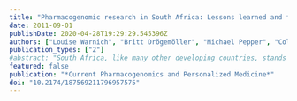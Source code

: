 ```yaml
---
title: "Pharmacogenomic research in South Africa: Lessons learned and future opportunities in the rainbow nation"
date: 2011-09-01
publishDate: 2020-04-28T19:29:29.545396Z
authors: ["Louise Warnich", "Britt Drögemöller", "Michael Pepper", "Collet Dandara", "Galen Wright"]
publication_types: ["2"]
#abstract: "South Africa, like many other developing countries, stands to benefit from novel diagnostics and drugs developed by pharmacogenomics guidance due to high prevalence of disease burden in the region. This includes both communicable (e.g., HIV/AIDS and tuberculosis) and non-communicable (e.g., diabetes and cardiovascular) diseases. For example, although only 0.7% of the world's population lives in South Africa, the country carries 17% of the global HIV/AIDS burden and 5% of the global tuberculosis burden. Nobel Peace Prize Laureate Archbishop Emeritus Desmond Tutu has coined the term Rainbow Nation, referring to a land of wealth in its many diverse peoples and cultures. It is now timely and necessary to reflect on how best to approach new genomics biotechnologies in a manner that carefully considers the public health needs and extant disease burden in the region. The aim of this paper is to document and review the advances in pharmacogenomics in South Africa and importantly, to evaluate the direction that future research should take. Previous research has shown that the populations in South Africa exhibit unique allele frequencies and novel genetic variation in pharmacogenetically relevant genes, often differing from other African and global populations. The high level of genetic diversity, low linkage disequilibrium and the presence of rare variants in these populations question the feasibility of the use of current commercially available genotyping platforms, and may partially account for genotype-phenotype discordance observed in past studies. However, the employment of high throughput technologies for genomic research, within the context of large clinical trials, combined with interdisciplinary studies and appropriate regulatory guidelines, should aid in acceleration of pharmacogenomic discoveries in high priority therapeutic areas in South Africa. Finally, we suggest that projects such as the H3Africa Initiative, the SAHGP and PGENI should play an integral role in the coordination of genomic research in South Africa, but also other African countries, by providing infrastructure and capital to local researchers, as well as providing aid in addressing the computational and statistical bottlenecks encountered at present."
featured: false
publication: "*Current Pharmacogenomics and Personalized Medicine*"
doi: "10.2174/187569211796957575"
---
```


